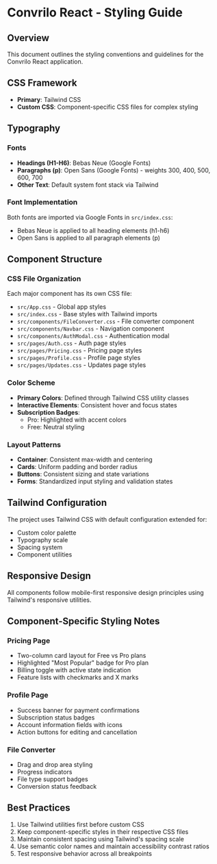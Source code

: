 # Convrilo React - Styling Guide

## Overview
This document outlines the styling conventions and guidelines for the Convrilo React application.

## CSS Framework
- **Primary**: Tailwind CSS
- **Custom CSS**: Component-specific CSS files for complex styling

## Typography

### Fonts
- **Headings (H1-H6)**: Bebas Neue (Google Fonts)
- **Paragraphs (p)**: Open Sans (Google Fonts) - weights 300, 400, 500, 600, 700
- **Other Text**: Default system font stack via Tailwind

### Font Implementation
Both fonts are imported via Google Fonts in `src/index.css`:
- Bebas Neue is applied to all heading elements (h1-h6)
- Open Sans is applied to all paragraph elements (p)

## Component Structure

### CSS File Organization
Each major component has its own CSS file:
- `src/App.css` - Global app styles
- `src/index.css` - Base styles with Tailwind imports
- `src/components/FileConverter.css` - File converter component
- `src/components/Navbar.css` - Navigation component
- `src/components/AuthModal.css` - Authentication modal
- `src/pages/Auth.css` - Auth page styles
- `src/pages/Pricing.css` - Pricing page styles
- `src/pages/Profile.css` - Profile page styles
- `src/pages/Updates.css` - Updates page styles

### Color Scheme
- **Primary Colors**: Defined through Tailwind CSS utility classes
- **Interactive Elements**: Consistent hover and focus states
- **Subscription Badges**:
  - Pro: Highlighted with accent colors
  - Free: Neutral styling

### Layout Patterns
- **Container**: Consistent max-width and centering
- **Cards**: Uniform padding and border radius
- **Buttons**: Consistent sizing and state variations
- **Forms**: Standardized input styling and validation states

## Tailwind Configuration
The project uses Tailwind CSS with default configuration extended for:
- Custom color palette
- Typography scale
- Spacing system
- Component utilities

## Responsive Design
All components follow mobile-first responsive design principles using Tailwind's responsive utilities.

## Component-Specific Styling Notes

### Pricing Page
- Two-column card layout for Free vs Pro plans
- Highlighted "Most Popular" badge for Pro plan
- Billing toggle with active state indication
- Feature lists with checkmarks and X marks

### Profile Page
- Success banner for payment confirmations
- Subscription status badges
- Account information fields with icons
- Action buttons for editing and cancellation

### File Converter
- Drag and drop area styling
- Progress indicators
- File type support badges
- Conversion status feedback

## Best Practices
1. Use Tailwind utilities first before custom CSS
2. Keep component-specific styles in their respective CSS files
3. Maintain consistent spacing using Tailwind's spacing scale
4. Use semantic color names and maintain accessibility contrast ratios
5. Test responsive behavior across all breakpoints